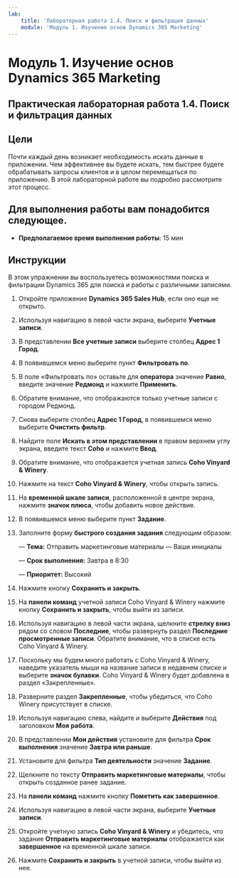 ```yaml
---
lab:
    title: 'Лабораторная работа 1.4. Поиск и фильтрация данных'
    module: 'Модуль 1. Изучение основ Dynamics 365 Marketing'
---
```


Модуль 1. Изучение основ Dynamics 365 Marketing
========================

## Практическая лабораторная работа 1.4. Поиск и фильтрация данных

## Цели

Почти каждый день возникает необходимость искать данные в приложении. Чем эффективнее вы будете искать, тем быстрее будете обрабатывать запросы клиентов и в целом перемещаться по приложению.  В этой лабораторной работе вы подробно рассмотрите этот процесс.

## Для выполнения работы вам понадобится следующее.

  - **Предполагаемое время выполнения работы**: 15 мин

## Инструкции

В этом упражнении вы воспользуетесь возможностями поиска и фильтрации Dynamics 365 для поиска и работы с различными записями. 

1. Откройте приложение **Dynamics 365 Sales Hub**, если оно еще не открыто. 

2. Используя навигацию в левой части экрана, выберите **Учетные записи**. 

3. В представлении **Все учетные записи** выберите столбец **Адрес 1 Город**. 

4. В появившемся меню выберите пункт **Фильтровать по**.

5. В поле «Фильтровать по» оставьте для **оператора** значение **Равно**, введите значение **Редмонд** и нажмите **Применить**.

6. Обратите внимание, что отображаются только учетные записи с городом Редмонд. 

7. Снова выберите столбец **Адрес 1 Город**, в появившемся меню выберите **Очистить фильтр**. 

8. Найдите поле **Искать в этом представлении** в правом верхнем углу экрана, введите текст **Coho** и нажмите **Ввод**.

9. Обратите внимание, что отображается учетная запись **Coho Vinyard & Winery**. 

10. Нажмите на текст **Coho Vinyard & Winery**, чтобы открыть запись. 

11. На **временной шкале записи**, расположенной в центре экрана, нажмите **значок плюса**, чтобы добавить новое действие. 

12. В появившемся меню выберите пункт **Задание**.

13. Заполните форму **быстрого создания задания** следующим образом:

	— **Тема:** Отправить маркетинговые материалы — Ваши инициалы

	— **Срок выполнения:** Завтра в 8:30

	— **Приоритет:** Высокий

14. Нажмите кнопку **Сохранить и закрыть**.

15. На **панели команд** учетной записи Coho Vinyard & Winery нажмите кнопку **Сохранить и закрыть**, чтобы выйти из записи. 

16. Используя навигацию в левой части экрана, щелкните **стрелку вниз** рядом со словом **Последние**, чтобы развернуть раздел **Последние просмотренные записи**. Обратите внимание, что в списке есть Coho Vinyard & Winery. 

17. Поскольку мы будем много работать с Coho Vinyard & Winery, наведите указатель мыши на название записи в недавнем списке и выберите **значок булавки**. Coho Vinyard & Winery будет добавлена в раздел «Закрепленные». 

18. Разверните раздел **Закрепленные**, чтобы убедиться, что Coho Winery присутствует в списке. 

19. Используя навигацию слева, найдите и выберите **Действия** под заголовком **Моя работа**.

20. В представлении **Мои действия** установите для фильтра **Срок выполнения** значение **Завтра или раньше**.

21. Установите для фильтра **Тип деятельности** значение **Задание**.

22. Щелкните по тексту **Отправить маркетинговые материалы**, чтобы открыть созданное ранее задание. 

23. На **панели команд** нажмите кнопку **Пометить как завершенное**. 

24. Используя навигацию в левой части экрана, выберите **Учетные записи**.

25. Откройте учетную запись **Coho Vinyard & Winery** и убедитесь, что задание **Отправить маркетинговые материалы** отображается как **завершенное** на временной шкале записи. 

26. Нажмите **Сохранить и закрыть** в учетной записи, чтобы выйти из нее. 

